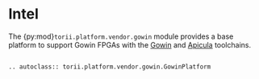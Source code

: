 # Intel

The {py:mod}`torii.platform.vendor.gowin` module provides a base platform to support Gowin FPGAs with the [Gowin] and [Apicula] toolchains.

```{eval-rst}

.. autoclass:: torii.platform.vendor.gowin.GowinPlatform

```


[Gowin]: https://www.gowinsemi.com/en/support/home
[Apicula]: https://github.com/YosysHQ/apicula
